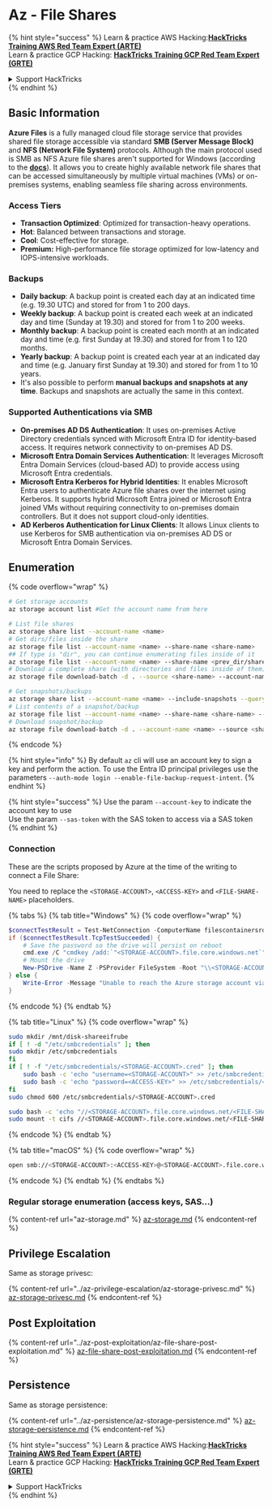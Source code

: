 # Az - File Shares

{% hint style="success" %}
Learn & practice AWS Hacking:<img src="../../../.gitbook/assets/image (1) (1) (1).png" alt="" data-size="line">[**HackTricks Training AWS Red Team Expert (ARTE)**](https://training.hacktricks.xyz/courses/arte)<img src="../../../.gitbook/assets/image (1) (1) (1).png" alt="" data-size="line">\
Learn & practice GCP Hacking: <img src="../../../.gitbook/assets/image (2).png" alt="" data-size="line">[**HackTricks Training GCP Red Team Expert (GRTE)**<img src="../../../.gitbook/assets/image (2).png" alt="" data-size="line">](https://training.hacktricks.xyz/courses/grte)

<details>

<summary>Support HackTricks</summary>

* Check the [**subscription plans**](https://github.com/sponsors/carlospolop)!
* **Join the** 💬 [**Discord group**](https://discord.gg/hRep4RUj7f) or the [**telegram group**](https://t.me/peass) or **follow** us on **Twitter** 🐦 [**@hacktricks\_live**](https://twitter.com/hacktricks_live)**.**
* **Share hacking tricks by submitting PRs to the** [**HackTricks**](https://github.com/carlospolop/hacktricks) and [**HackTricks Cloud**](https://github.com/carlospolop/hacktricks-cloud) github repos.

</details>
{% endhint %}

## Basic Information

**Azure Files** is a fully managed cloud file storage service that provides shared file storage accessible via standard **SMB (Server Message Block)** and **NFS (Network File System)** protocols. Although the main protocol used is SMB as NFS Azure file shares aren't supported for Windows (according to the [**docs**](https://learn.microsoft.com/en-us/azure/storage/files/files-nfs-protocol)). It allows you to create highly available network file shares that can be accessed simultaneously by multiple virtual machines (VMs) or on-premises systems, enabling seamless file sharing across environments.

### Access Tiers

* **Transaction Optimized**: Optimized for transaction-heavy operations.
* **Hot**: Balanced between transactions and storage.
* **Cool**: Cost-effective for storage.
* **Premium:** High-performance file storage optimized for low-latency and IOPS-intensive workloads.

### Backups

* **Daily backup**: A backup point is created each day at an indicated time (e.g. 19.30 UTC) and stored for from 1 to 200 days.
* **Weekly backup**: A backup point is created each week at an indicated day and time (Sunday at 19.30) and stored for from 1 to 200 weeks.
* **Monthly backup**: A backup point is created each month at an indicated day and time (e.g. first Sunday at 19.30) and stored for from 1 to 120 months.
* **Yearly backup**: A backup point is created each year at an indicated day and time (e.g. January first Sunday at 19.30) and stored for from 1 to 10 years.
* It's also possible to perform **manual backups and snapshots at any time**. Backups and snapshots are actually the same in this context.

### Supported Authentications via SMB

* **On-premises AD DS Authentication**: It uses on-premises Active Directory credentials synced with Microsoft Entra ID for identity-based access. It requires network connectivity to on-premises AD DS.
* **Microsoft Entra Domain Services Authentication**: It leverages Microsoft Entra Domain Services (cloud-based AD) to provide access using Microsoft Entra credentials.
* **Microsoft Entra Kerberos for Hybrid Identities**: It enables Microsoft Entra users to authenticate Azure file shares over the internet using Kerberos. It supports hybrid Microsoft Entra joined or Microsoft Entra joined VMs without requiring connectivity to on-premises domain controllers. But it does not support cloud-only identities.
* **AD Kerberos Authentication for Linux Clients**: It allows Linux clients to use Kerberos for SMB authentication via on-premises AD DS or Microsoft Entra Domain Services.

## Enumeration

{% code overflow="wrap" %}
```bash
# Get storage accounts
az storage account list #Get the account name from here

# List file shares
az storage share list --account-name <name>
# Get dirs/files inside the share
az storage file list --account-name <name> --share-name <share-name>
## If type is "dir", you can continue enumerating files inside of it
az storage file list --account-name <name> --share-name <prev_dir/share-name>
# Download a complete share (with directories and files inside of them)
az storage file download-batch -d . --source <share-name> --account-name <name>

# Get snapshots/backups
az storage share list --account-name <name> --include-snapshots --query "[?snapshot != null]"
# List contents of a snapshot/backup
az storage file list --account-name <name> --share-name <share-name> --snapshot <snapshot-version> #e.g. "2024-11-25T11:26:59.0000000Z"
# Download snapshot/backup
az storage file download-batch -d . --account-name <name> --source <share-name> --snapshot <snapshot-version>
```
{% endcode %}

{% hint style="info" %}
By default `az` cli will use an account key to sign a key and perform the action. To use the Entra ID principal privileges use the parameters `--auth-mode login --enable-file-backup-request-intent`.
{% endhint %}

{% hint style="success" %}
Use the param `--account-key` to indicate the account key to use\
Use the param `--sas-token` with the SAS token to access via a SAS token
{% endhint %}

### Connection

These are the scripts proposed by Azure at the time of the writing to connect a File Share:

You need to replace the `<STORAGE-ACCOUNT>`, `<ACCESS-KEY>` and `<FILE-SHARE-NAME>` placeholders.

{% tabs %}
{% tab title="Windows" %}
{% code overflow="wrap" %}
```powershell
$connectTestResult = Test-NetConnection -ComputerName filescontainersrdtfgvhb.file.core.windows.net -Port 445
if ($connectTestResult.TcpTestSucceeded) {
    # Save the password so the drive will persist on reboot
    cmd.exe /C "cmdkey /add:`"<STORAGE-ACCOUNT>.file.core.windows.net`" /user:`"localhost\<STORAGE-ACCOUNT>`" /pass:`"<ACCESS-KEY>`""
    # Mount the drive
    New-PSDrive -Name Z -PSProvider FileSystem -Root "\\<STORAGE-ACCOUNT>.file.core.windows.net\<FILE-SHARE-NAME>" -Persist
} else {
    Write-Error -Message "Unable to reach the Azure storage account via port 445. Check to make sure your organization or ISP is not blocking port 445, or use Azure P2S VPN, Azure S2S VPN, or Express Route to tunnel SMB traffic over a different port."
}
```
{% endcode %}
{% endtab %}

{% tab title="Linux" %}
{% code overflow="wrap" %}
```bash
sudo mkdir /mnt/disk-shareeifrube
if [ ! -d "/etc/smbcredentials" ]; then
sudo mkdir /etc/smbcredentials
fi
if [ ! -f "/etc/smbcredentials/<STORAGE-ACCOUNT>.cred" ]; then
    sudo bash -c 'echo "username=<STORAGE-ACCOUNT>" >> /etc/smbcredentials/<STORAGE-ACCOUNT>.cred'
    sudo bash -c 'echo "password=<ACCESS-KEY>" >> /etc/smbcredentials/<STORAGE-ACCOUNT>.cred'
fi
sudo chmod 600 /etc/smbcredentials/<STORAGE-ACCOUNT>.cred

sudo bash -c 'echo "//<STORAGE-ACCOUNT>.file.core.windows.net/<FILE-SHARE-NAME> /mnt/<FILE-SHARE-NAME> cifs nofail,credentials=/etc/smbcredentials/<STORAGE-ACCOUNT>.cred,dir_mode=0777,file_mode=0777,serverino,nosharesock,actimeo=30" >> /etc/fstab'
sudo mount -t cifs //<STORAGE-ACCOUNT>.file.core.windows.net/<FILE-SHARE-NAME> /mnt/<FILE-SHARE-NAME> -o credentials=/etc/smbcredentials/<STORAGE-ACCOUNT>.cred,dir_mode=0777,file_mode=0777,serverino,nosharesock,actimeo=30
```
{% endcode %}
{% endtab %}

{% tab title="macOS" %}
{% code overflow="wrap" %}
```bash
open smb://<STORAGE-ACCOUNT>:<ACCESS-KEY>@<STORAGE-ACCOUNT>.file.core.windows.net/<FILE-SHARE-NAME>
```
{% endcode %}
{% endtab %}
{% endtabs %}

### Regular storage enumeration (access keys, SAS...)

{% content-ref url="az-storage.md" %}
[az-storage.md](az-storage.md)
{% endcontent-ref %}

## Privilege Escalation

Same as storage privesc:

{% content-ref url="../az-privilege-escalation/az-storage-privesc.md" %}
[az-storage-privesc.md](../az-privilege-escalation/az-storage-privesc.md)
{% endcontent-ref %}

## Post Exploitation

{% content-ref url="../az-post-exploitation/az-file-share-post-exploitation.md" %}
[az-file-share-post-exploitation.md](../az-post-exploitation/az-file-share-post-exploitation.md)
{% endcontent-ref %}

## Persistence

Same as storage persistence:

{% content-ref url="../az-persistence/az-storage-persistence.md" %}
[az-storage-persistence.md](../az-persistence/az-storage-persistence.md)
{% endcontent-ref %}

{% hint style="success" %}
Learn & practice AWS Hacking:<img src="../../../.gitbook/assets/image (1) (1) (1).png" alt="" data-size="line">[**HackTricks Training AWS Red Team Expert (ARTE)**](https://training.hacktricks.xyz/courses/arte)<img src="../../../.gitbook/assets/image (1) (1) (1).png" alt="" data-size="line">\
Learn & practice GCP Hacking: <img src="../../../.gitbook/assets/image (2).png" alt="" data-size="line">[**HackTricks Training GCP Red Team Expert (GRTE)**<img src="../../../.gitbook/assets/image (2).png" alt="" data-size="line">](https://training.hacktricks.xyz/courses/grte)

<details>

<summary>Support HackTricks</summary>

* Check the [**subscription plans**](https://github.com/sponsors/carlospolop)!
* **Join the** 💬 [**Discord group**](https://discord.gg/hRep4RUj7f) or the [**telegram group**](https://t.me/peass) or **follow** us on **Twitter** 🐦 [**@hacktricks\_live**](https://twitter.com/hacktricks_live)**.**
* **Share hacking tricks by submitting PRs to the** [**HackTricks**](https://github.com/carlospolop/hacktricks) and [**HackTricks Cloud**](https://github.com/carlospolop/hacktricks-cloud) github repos.

</details>
{% endhint %}
